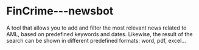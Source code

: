 # FinCrime---newsbot
A tool that allows you to add and filter the most relevant news related to AML, based on predefined keywords and dates. Likewise, the result of the search can be shown in different predefined formats: word, pdf, excel...
